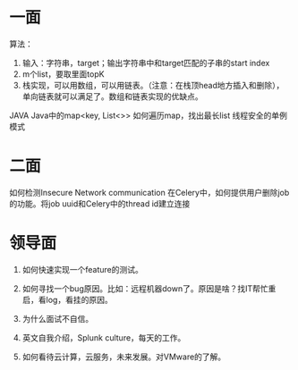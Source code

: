 # 一面
算法：
1. 输入：字符串，target；输出字符串中和target匹配的子串的start index
2. m个list，要取里面topK
3. 栈实现，可以用数组，可以用链表。（注意：在栈顶head地方插入和删除），单向链表就可以满足了。数组和链表实现的优缺点。

JAVA
Java中的map<key, List<>> 如何遍历map，找出最长list
线程安全的单例模式

# 二面
如何检测Insecure Network communication
在Celery中，如何提供用户删除job的功能。将job uuid和Celery中的thread id建立连接

# 领导面
1. 如何快速实现一个feature的测试。
2. 如何寻找一个bug原因。比如：远程机器down了。原因是啥？找IT帮忙重启，看log，看挂的原因。
3. 为什么面试不自信。

4. 英文自我介绍，Splunk culture，每天的工作。
5. 如何看待云计算，云服务，未来发展。对VMware的了解。
<!--stackedit_data:
eyJoaXN0b3J5IjpbLTE3OTE1NTQzOTAsMTQ4ODIxMzYwNSwxOT
QxMjIyMTJdfQ==
-->